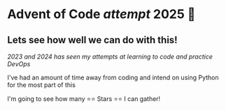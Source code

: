 # **Advent of Code _attempt_ 2025 🎄**

## Lets see how well we can do with this!
_2023 and 2024 has seen my attempts at learning to code and practice DevOps_


I've had an amount of time away from coding and intend on using Python for the most part of this

I'm going to see how many ⭐⭐ Stars ⭐⭐ I can gather!


